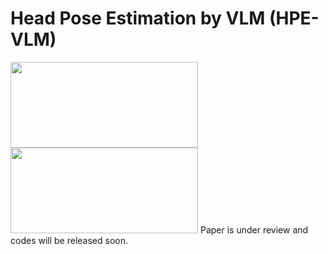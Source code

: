 # Head Pose Estimation by VLM (HPE-VLM)


<img src="./lusi.gif" width="300" height="137"/>
<img src="./dance.gif" width="300" height="137"/>
Paper is under review and codes will be released soon.

